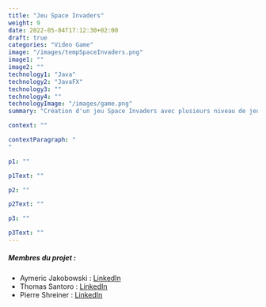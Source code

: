 ```yaml
---
title: "Jeu Space Invaders"
weight: 9
date: 2022-05-04T17:12:30+02:00
draft: true
categories: "Video Game"
image: "/images/tempSpaceInvaders.png"
image1: ""
image2: ""
technology1: "Java"
technology2: "JavaFX"
technology3: ""
technology4: ""
technologyImage: "/images/game.png"
summary: "Création d'un jeu Space Invaders avec plusieurs niveau de jeu en utilisant les patrons de conceptions"

context: ""

contextParagraph: "
"

p1: ""

p1Text: ""

p2: ""

p2Text: ""

p3: ""

p3Text: ""
---
```


##### Membres du projet :
- Aymeric Jakobowski : [LinkedIn](https://www.linkedin.com/in/aymeric-jakobowski/)
- Thomas Santoro : [LinkedIn](https://www.linkedin.com/in/thomas-santoro/)
- Pierre Shreiner : [LinkedIn](https://www.linkedin.com/in/pierre-schreiner/)